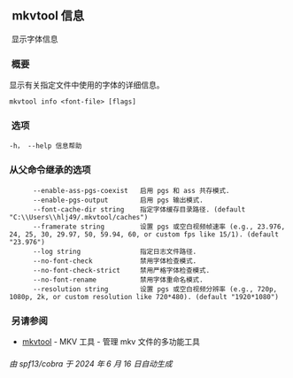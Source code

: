 mkvtool 信息
-----------

 显示字体信息

###  概要

显示有关指定文件中使用的字体的详细信息。

    mkvtool info <font-file> [flags]
    

###  选项

 `-h， --help 信息帮助`

### 从父命令继承的选项

          --enable-ass-pgs-coexist   启用 pgs 和 ass 共存模式.
          --enable-pgs-output        启用 pgs 输出模式.
          --font-cache-dir string    指定字体缓存目录路径. (default "C:\\Users\\hlj49/.mkvtool/caches")
          --framerate string         设置 pgs 或空白视频帧速率 (e.g., 23.976, 24, 25, 30, 29.97, 50, 59.94, 60, or custom fps like 15/1). (default "23.976")
          --log string               指定日志文件路径.
          --no-font-check            禁用字体检查模式.
          --no-font-check-strict     禁用严格字体检查模式.
          --no-font-rename           禁用字体重命名模式.
          --resolution string        设置 pgs 或空白视频分辨率 (e.g., 720p, 1080p, 2k, or custom resolution like 720*480). (default "1920*1080")
    

###  另请参阅

*   [mkvtool](mkvtool.md) - MKV 工具 - 管理 mkv 文件的多功能工具

###### 由 spf13/cobra 于 2024 年 6 月 16 日自动生成

